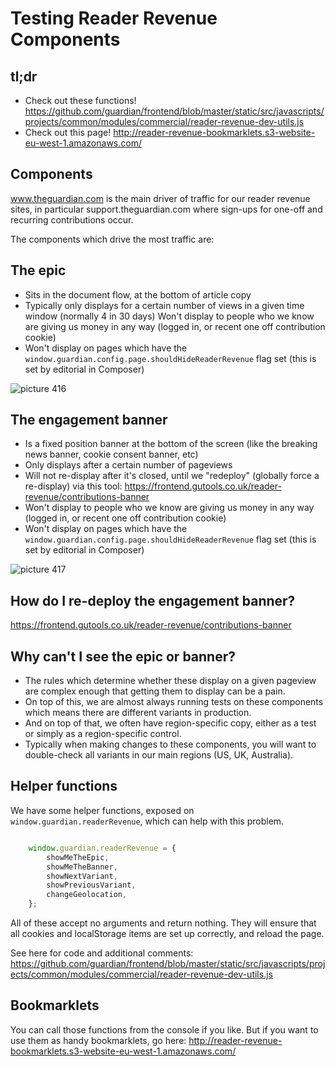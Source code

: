 Testing Reader Revenue Components
====================================

## tl;dr

- Check out these functions! https://github.com/guardian/frontend/blob/master/static/src/javascripts/projects/common/modules/commercial/reader-revenue-dev-utils.js
- Check out this page! http://reader-revenue-bookmarklets.s3-website-eu-west-1.amazonaws.com/

## Components

www.theguardian.com is the main driver of traffic for our reader revenue sites, in particular support.theguardian.com where sign-ups for one-off and recurring contributions occur.

The components which drive the most traffic are:

## The epic
- Sits in the document flow, at the bottom of article copy
- Typically only displays for a certain number of views in a given time window (normally 4 in 30 days)
Won't display to people who we know are giving us money in any way (logged in, or recent one off contribution cookie)
- Won't display on pages which have the `window.guardian.config.page.shouldHideReaderRevenue` flag set (this is set by editorial in Composer)

![picture 416](https://user-images.githubusercontent.com/5122968/49798164-891ad380-fd39-11e8-9835-cbd4c2050bc0.png)


## The engagement banner
- Is a fixed position banner at the bottom of the screen (like the breaking news banner, cookie consent banner, etc)
- Only displays after a certain number of pageviews
- Will not re-display after it's closed, until we "redeploy" (globally force a re-display) via this tool: https://frontend.gutools.co.uk/reader-revenue/contributions-banner
- Won't display to people who we know are giving us money in any way (logged in, or recent one off contribution cookie)
- Won't display on pages which have the `window.guardian.config.page.shouldHideReaderRevenue` flag set (this is set by editorial in Composer)

![picture 417](https://user-images.githubusercontent.com/5122968/49798163-891ad380-fd39-11e8-8645-5f07c389e4f1.png)

## How do I re-deploy the engagement banner?
https://frontend.gutools.co.uk/reader-revenue/contributions-banner

## Why can't I see the epic or banner?
- The rules which determine whether these display on a given pageview are complex enough that getting them to display can be a pain.
- On top of this, we are almost always running tests on these components which means there are different variants in production.
- And on top of that, we often have region-specific copy, either as a test or simply as a region-specific control.
- Typically when making changes to these components, you will want to double-check all variants in our main regions (US, UK, Australia).

## Helper functions
We have some helper functions, exposed on `window.guardian.readerRevenue`, which can help with this problem.

```javascript

    window.guardian.readerRevenue = {
        showMeTheEpic,
        showMeTheBanner,
        showNextVariant,
        showPreviousVariant,
        changeGeolocation,
    };

```
All of these accept no arguments and return nothing.
They will ensure that all cookies and localStorage items are set up correctly, and reload the page.

See here for code and additional comments: https://github.com/guardian/frontend/blob/master/static/src/javascripts/projects/common/modules/commercial/reader-revenue-dev-utils.js

## Bookmarklets
You can call those functions from the console if you like. But if you want to use them as handy bookmarklets, go here: http://reader-revenue-bookmarklets.s3-website-eu-west-1.amazonaws.com/
